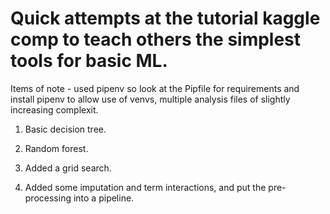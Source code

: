 # Quick attempts at the tutorial kaggle comp to teach others the simplest tools for basic ML.

Items of note - used pipenv so look at the Pipfile for requirements and install pipenv to allow use of venvs, multiple analysis files of slightly increasing complexit.


1. Basic decision tree.

2. Random forest.

3. Added a grid search.

4. Added some imputation and term interactions, and put the pre-processing into a pipeline.

